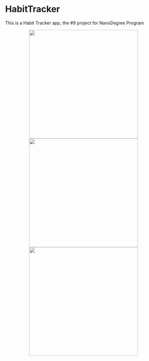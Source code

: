 # HabitTracker
This is a Habit Tracker app, the #9 project for NanoDegree Program

<p align="center">
  <img src="http://imgur.com/K2TM90J.png" width="350"/>
  <img src="http://imgur.com/9RXi9oK.png" width="350"/>
  <img src="http://imgur.com/EUl1bzw.png" width="350"/>
</p>
